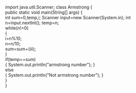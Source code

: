 import java.util.Scanner;
class Armstrong
{  
  public static void main(String[] args) 
 {  
    int sum=0,temp,i;
    Scanner input=new Scanner(System.in);
    int n=input.nextInt();
     temp=n;  
    while(n!=0)  
    {  
    i=n%10;  
    n=n/10;  
    sum=sum+(i*i*i);  
    }  
    if(temp==sum)  
   { System.out.println("armstrong number"); }  
    else  
      { System.out.println("Not armstrong number"); }  
  }  
}
